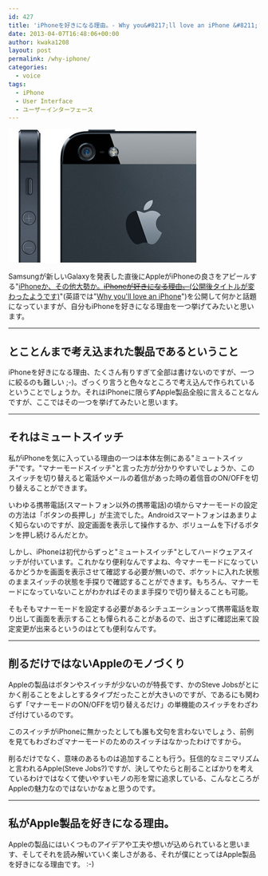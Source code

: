 ```yaml
---
id: 427
title: 'iPhoneを好きになる理由。- Why you&#8217;ll love an iPhone &#8211;'
date: 2013-04-07T16:48:06+00:00
author: kwaka1208
layout: post
permalink: /why-iphone/
categories:
  - voice
tags:
  - iPhone
  - User Interface
  - ユーザーインターフェース
---
```

![iPhone](/assets/images/2013/04/iPhone.jpg)

Samsungが新しいGalaxyを発表した直後にAppleがiPhoneの良さをアピールする"[iPhoneか、その他大勢か。<strike>iPhoneが好きになる理由。</strike>(公開後タイトルが変わったようです)](http://www.apple.com/jp/iphone/why-iphone/)"(英語では"[Why you'll love an iPhone](http://www.apple.com/iphone/why-iphone/)")を公開して何かと話題になっていますが、自分もiPhoneを好きになる理由を一つ挙げてみたいと思います。
- - -
## とことんまで考え込まれた製品であるということ
iPhoneを好きになる理由、たくさん有りすぎて全部は書けないのですが、一つに絞るのも難しい ;-)。ざっくり言うと色々なところで考え込んで作られているということでしょうか。それはiPhoneに限らずApple製品全般に言えることなんですが、ここではその一つを挙げてみたいと思います。

- - -
## それはミュートスイッチ
私がiPhoneを気に入っている理由の一つは本体左側にある"ミュートスイッチ"です。"マナーモードスイッチ"と言った方が分かりやすいでしょうか、このスイッチを切り替えると電話やメールの着信があった時の着信音のON/OFFを切り替えることができます。

いわゆる携帯電話(スマートフォン以外の携帯電話)の頃からマナーモードの設定の方法は「ボタンの長押し」が主流でした。Androidスマートフォンはあまりよく知らないのですが、設定画面を表示して操作するか、ボリュームを下げるボタンを押し続けるんだとか。

しかし、iPhoneは初代からずっと"ミュートスイッチ"としてハードウェアスイッチが付いています。これかなり便利なんですよね、今マナーモードになっているかどうかを画面を表示させて確認する必要が無いので、ポケットに入れた状態のままスイッチの状態を手探りで確認することができます。もちろん、マナーモードになっていないことがわかればそのまま手探りで切り替えることも可能。

そもそもマナーモードを設定する必要があるシチュエーションって携帯電話を取り出して画面を表示することも憚られることがあるので、出さずに確認出来て設定変更が出来るというのはとても便利なんです。

- - -
## 削るだけではないAppleのモノづくり
Appleの製品はボタンやスイッチが少ないのが特長です、かのSteve Jobsがとにかく削ることをよしとするタイプだったことが大きいのですが、であるにも関わらず「マナーモードのON/OFFを切り替えるだけ」の単機能のスイッチをわざわざ付けているのです。

このスイッチがiPhoneに無かったとしても誰も文句を言わないでしょう、前例を見てもわざわざマナーモードのためのスイッチはなかったわけですから。

削るだけでなく、意味のあるものは追加することも行う。狂信的なミニマリズムと言われるApple(Steve Jobs?)ですが、決してやたらと削ることばかりを考えているわけではなくて使いやすいモノの形を常に追求している、こんなところがAppleの魅力なのではないかなぁと思うのです。

- - -
## 私がApple製品を好きになる理由。
Appleの製品にはいくつものアイデアや工夫や想いが込められていると思います、そしてそれを読み解いていく楽しさがある、それが僕にとってはApple製品を好きになる理由です。 :-)